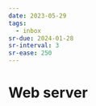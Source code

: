 ```yaml
---
date: 2023-05-29
tags:
  - inbox
sr-due: 2024-01-28
sr-interval: 3
sr-ease: 250
---
```


# Web server